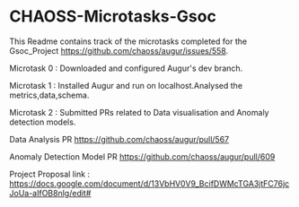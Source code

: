 # CHAOSS-Microtasks-Gsoc
This Readme contains track of the microtasks completed for the Gsoc_Project https://github.com/chaoss/augur/issues/558.

Microtask 0 : Downloaded and configured Augur's dev branch.

Microtask 1 : Installed Augur and run on localhost.Analysed the metrics,data,schema.

Microtask 2 : Submitted PRs related to Data visualisation and Anomaly detection models.
             
Data Analysis PR https://github.com/chaoss/augur/pull/567

Anomaly Detection Model PR https://github.com/chaoss/augur/pull/609

Project Proposal link : https://docs.google.com/document/d/13VbHV0V9_BcifDWMcTGA3jtFC76jcJoUa-aIfOB8nlg/edit#
